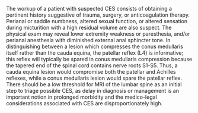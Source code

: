 The workup of a patient with suspected CES consists of obtaining a pertinent history suggestive of trauma, surgery, or anticoagulation therapy. Perianal or saddle numbness, altered sexual function, or altered sensation during micturition with a high residual volume are also suspect. The physical exam may reveal lower extremity weakness or paresthesia, and/or perianal anesthesia with diminished external anal sphincter tone. In distinguishing between a lesion which compresses the conus medullaris itself rather than the cauda equina, the patellar reflex (L4) is informative; this reflex will typically be spared in conus medullaris compression because the tapered end of the spinal cord contains nerve roots S1-S5. Thus, a cauda equina lesion would compromise both the patellar and Achilles reflexes, while a conus medullaris lesion would spare the patellar reflex. There should be a low threshold for MRI of the lumbar spine as an initial step to triage possible CES, as delay in diagnosis or management is an important notion in prolonged morbidity and the medico-legal considerations associated with CES are disproportionately high.
